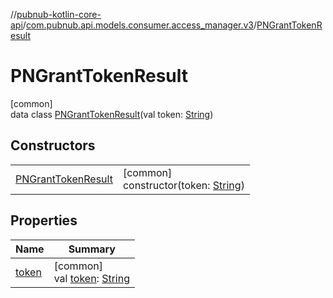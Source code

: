 //[pubnub-kotlin-core-api](../../../index.md)/[com.pubnub.api.models.consumer.access_manager.v3](../index.md)/[PNGrantTokenResult](index.md)

# PNGrantTokenResult

[common]\
data class [PNGrantTokenResult](index.md)(val token: [String](https://kotlinlang.org/api/latest/jvm/stdlib/kotlin-stdlib/kotlin/-string/index.html))

## Constructors

| | |
|---|---|
| [PNGrantTokenResult](-p-n-grant-token-result.md) | [common]<br>constructor(token: [String](https://kotlinlang.org/api/latest/jvm/stdlib/kotlin-stdlib/kotlin/-string/index.html)) |

## Properties

| Name | Summary |
|---|---|
| [token](token.md) | [common]<br>val [token](token.md): [String](https://kotlinlang.org/api/latest/jvm/stdlib/kotlin-stdlib/kotlin/-string/index.html) |
